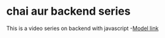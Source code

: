 # chai aur backend series

This is a video series on backend with javascript
-[Model link](https://app.eraser.io/workspace/YtPqZ1VogxGy1jzIDkzj)